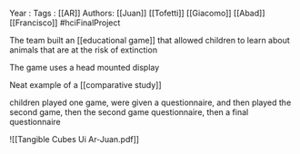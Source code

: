 Year   :
Tags   : [[AR]]
Authors: [[Juan]] [[Tofetti]] [[Giacomo]] [[Abad]] [[Francisco]]
#hciFinalProject

The team built an [[educational game]] that allowed children to learn about animals that are at the risk of extinction

The game uses a head mounted display

Neat example of a [[comparative study]]

children played one game, were given a questionnaire, and then played the second game, then the second game questionnaire, then a final questionnaire

![[Tangible Cubes Ui Ar-Juan.pdf]]
